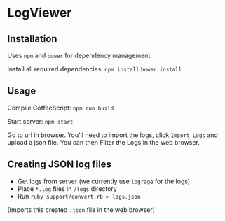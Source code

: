 # LogViewer

## Installation
Uses `npm` and `bower` for dependency management.

Install all required dependencies:
`npm install`
`bower install`

## Usage

Compile CoffeeScript:
`npm run build`

Start server:
`npm start`

Go to url in browser.
You'll need to import the logs, click `Import Logs` and upload a json file.
You can then Filter the Logs in the web browser.

## Creating JSON log files
* Get logs from server (we currently use `lograge` for the logs)
* Place `*.log` files in `/logs` directory
* Run `ruby support/convert.rb > logs.json`

(Imports this created `.json` file in the web browser)
